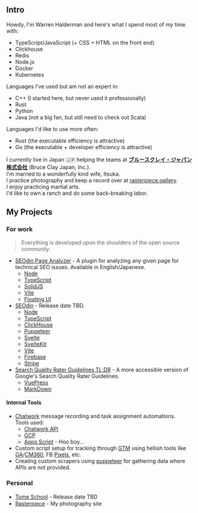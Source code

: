 ## Intro

Howdy, I'm Warren Halderman and here's what I spend most of my time with:
- TypeScript/JavaScript (+ CSS + HTML on the front end)
- Clickhouse
- Redis
- Node.js
- Docker
- Kubernetes

Languages I've used but am not an expert in:
- C++ (I started here, but never used it professionally)
- Rust
- Python
- Java (not a big fan, but still need to check out Scala)

Languages I'd like to use more often:
- Rust (the executable efficiency is attractive)
- Go (the executable + developer efficiency is attractive)

I currently live in Japan 🇯🇵 helping the teams at [__ブルースクレイ・ジャパン株式会社__][200] (Bruce Clay Japan, Inc.).  
I'm married to a wonderfully kind wife, Itsuka.  
I practice photography and keep a record over at [rasterpiece.gallery][9001].  
I enjoy practicing martial arts.  
I'd like to own a ranch and do some back-breaking labor.

## My Projects

### For work

> Everything is developed upon the shoulders of the open source community.

- [SEOdin Page Analyzer][1] - A plugin for analyzing any given page for technical SEO issues. Available in English/Japanese.  
  - [Node][2]
  - [TypeScript][3]
  - [SolidJS][4]
  - [Vite][5]
  - [Floating UI][6]
- [SEOdin]() - Release date TBD.  
  - [Node][2]
  - [TypeScript][3]
  - [ClickHouse][7]
  - [Puppeteer][8]
  - [Svelte][11]
  - [SvelteKit][12]
  - [Vite][5]
  - [Firebase][13]
  - [Stripe][14]
- [Search Quality Rater Guidelines TL;DR][201] - A more accessible version of Google's Search Quality Rater Guidelines.  
  - [VuePress][16]
  - [MarkDown][17]

#### Internal Tools

- [Chatwork](https://www.chatwork.com/) message recording and task assignment automations.  
  Tools used:
  - [Chatwork API](https://developer.chatwork.com/)
  - [GCP][18]
  - [Apps Script][19] - Hoo boy...
- Custom script setup for tracking through [GTM](https://marketingplatform.google.com/about/) using hellish tools like [GA](https://marketingplatform.google.com/about/analytics/)/[CM360](https://marketingplatform.google.com/about/campaign-manager-360/), FB [Pixels](https://www.facebook.com/business/tools/meta-pixel), etc.
- Creating custom scrapers using [puppeteer][8] for gathering data where APIs are not provided.

### Personal

- [Tome School]() - Release date TBD　
- [Rasterpiece][9001] - My photography site

[1]: https://chrome.google.com/webstore/detail/seodin-page-analyzer/obmnleflmffnkfdiaecgniokcfebhnkd
[2]: https://nodejs.org/
[3]: https://www.typescriptlang.org/
[4]: https://www.solidjs.com/
[5]: https://vitejs.dev/
[6]: https://floating-ui.com/
[7]: https://clickhouse.com/
[8]: https://pptr.dev/
[11]: https://svelte.dev/
[12]: https://kit.svelte.dev/
[13]: https://firebase.google.com/
[14]: https://stripe.com/
[16]: https://vuepress.vuejs.org/
[17]: https://commonmark.org/
[18]: https://cloud.google.com/
[19]: https://www.google.com/script/start/

[200]: https://bruceclay.jpn.com/
[201]: https://bruceclay.jpn.com/docs/

[9001]: https://rasterpiece.gallery
